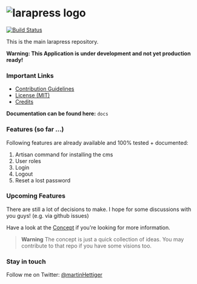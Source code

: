 ![larapress logo](https://raw.githubusercontent.com/larapress-cms/design/master/Logo/PNG/larapress-logo-greyscale.png)
=======
[![Build Status](https://travis-ci.org/larapress-cms/larapress.svg?branch=master)](https://travis-ci.org/larapress-cms/larapress)

This is the main larapress repository.

__Warning: This Application is under development and not yet production ready!__

### Important Links

* [Contribution Guidelines](CONTRIBUTING.md)
* [License (MIT)](LICENSE.md)
* [Credits](CREDITS.md)

__Documentation can be found here:__ `docs`

### Features (so far ...)

Following features are already available and 100% tested + documented:

1. Artisan command for installing the cms
2. User roles
3. Login
4. Logout
5. Reset a lost password

### Upcoming Features

There are still a lot of decisions to make. I hope for some discussions with you guys! (e.g. via github issues)

Have a look at the [Concept](https://github.com/larapress-cms/concept) if you're looking for more information.

> __Warning__
> The concept is just a quick collection of ideas.
> You may contribute to that repo if you have some visions too.

### Stay in touch

Follow me on Twitter: [@martinHettiger](https://twitter.com/martinHettiger)

